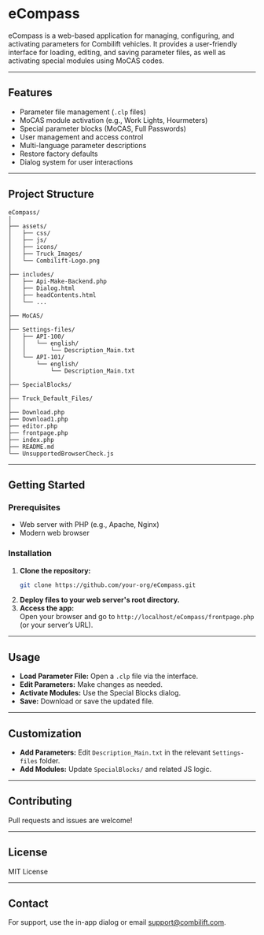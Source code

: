 # eCompass

eCompass is a web-based application for managing, configuring, and activating parameters for Combilift vehicles. It provides a user-friendly interface for loading, editing, and saving parameter files, as well as activating special modules using MoCAS codes.

---

## Features

- Parameter file management (`.clp` files)
- MoCAS module activation (e.g., Work Lights, Hourmeters)
- Special parameter blocks (MoCAS, Full Passwords)
- User management and access control
- Multi-language parameter descriptions
- Restore factory defaults
- Dialog system for user interactions

---

## Project Structure

```
eCompass/
│
├── assets/
│   ├── css/
│   ├── js/
│   ├── icons/
│   ├── Truck_Images/
│   └── Combilift-Logo.png
│
├── includes/
│   ├── Api-Make-Backend.php
│   ├── Dialog.html
│   ├── headContents.html
│   └── ...
│
├── MoCAS/
│
├── Settings-files/
│   ├── API-100/
│   │   └── english/
│   │       └── Description_Main.txt
│   └── API-101/
│       └── english/
│           └── Description_Main.txt
│
├── SpecialBlocks/
│
├── Truck_Default_Files/
│
├── Download.php
├── Download1.php
├── editor.php
├── frontpage.php
├── index.php
├── README.md
└── UnsupportedBrowserCheck.js
```

---

## Getting Started

### Prerequisites

- Web server with PHP (e.g., Apache, Nginx)
- Modern web browser

### Installation

1. **Clone the repository:**
   ```sh
   git clone https://github.com/your-org/eCompass.git
   ```
2. **Deploy files to your web server's root directory.**
3. **Access the app:**  
   Open your browser and go to `http://localhost/eCompass/frontpage.php` (or your server’s URL).

---

## Usage

- **Load Parameter File:** Open a `.clp` file via the interface.
- **Edit Parameters:** Make changes as needed.
- **Activate Modules:** Use the Special Blocks dialog.
- **Save:** Download or save the updated file.

---

## Customization

- **Add Parameters:** Edit `Description_Main.txt` in the relevant `Settings-files` folder.
- **Add Modules:** Update `SpecialBlocks/` and related JS logic.

---

## Contributing

Pull requests and issues are welcome!

---

## License

MIT License

---

## Contact

For support, use the in-app dialog or email support@combilift.com.
